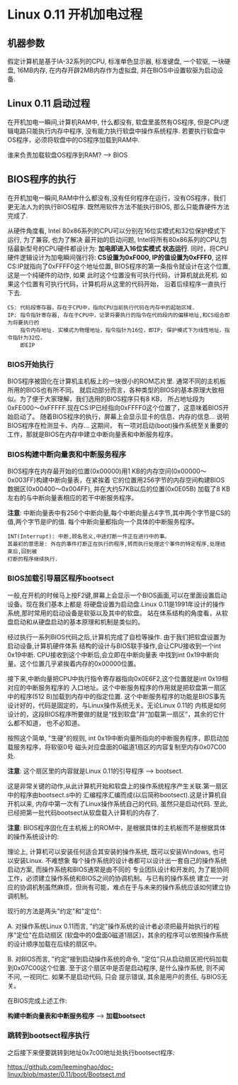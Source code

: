 Linux 0.11 开机加电过程
================================================================================

机器参数
--------------------------------------------------------------------------------

假定计算机是基于IA-32系列的CPU, 标准单色显示器, 标准键盘, 一个软驱, 一块硬盘,
16MB内存, 在内存开辟2MB内存作为虚拟盘, 并在BIOS中设置软驱为启动设备.

Linux 0.11 启动过程
--------------------------------------------------------------------------------

在开机加电一瞬间,计算机RAM中, 什么都没有, 软盘里虽然有OS程序, 但是CPU逻辑电路只能执行内存中程序,
没有能力执行软盘中操作系统程序. 若要执行软盘中OS程序，必须将软盘中的OS程序加载到RAM中.

谁来负责加载软盘OS程序到RAM? --> BIOS

BIOS程序的执行
--------------------------------------------------------------------------------

在开机加电一瞬间,RAM中什么都没有,没有任何程序在运行，没有OS程序，我们更无法人为的执行BIOS程序.
既然用软件方法不能执行BIOS, 那么只能靠硬件方法完成了.

从硬件角度看, Intel 80x86系列的CPU可以分别在16位实模式和32位保护模式下运行, 为了兼容, 也为了解决
最开始的启动问题, Intel将所有80x86系列的CPU,包括最新型号的CPU硬件都设计为: **加电即进入16位实模式
状态运行**. 同时，将CPU硬件逻辑设计为加电瞬间强行将: **CS设置为0xF000, IP的值设置为0xFFF0**, 这样
CS:IP就指向了0xFFFF0这个地址位置, BIOS程序的第一条指令就设计在这个位置, 这是一个纯硬件的动作, 如果
此时这个位置没有可执行代码，计算机就此死机. 如果这个位置有可执行代码，计算机将从这里的代码开始，
沿着后续程序一直执行下去.

```
CS: 代码段寄存器，存在于CPU中，指向CPU当前执行代码在内存中的起始区域.
IP: 指令指针寄存器, 存在于CPU中，记录将要执行的指令在代码段内的偏移地址,和CS组合即为将要执行的
    指令内存地址. 实模式为物理地址，指令指针为16位，即IP; 保护模式下为线性地址，指令指针为32位，
    即EIP
```

### BIOS开始执行

BIOS程序被固化在计算机主机板上的一块很小的ROM芯片里. 通常不同的主机板所用的BIOS也有所不同。
就启动部分而言，各种类型的BIOS的基本原理大致相似。为了便于大家理解，我们选用的BIOS程序只有8 KB，
所占地址段为0xFE000～0xFFFFF.现在CS:IP已经指向0xFFFF0这个位置了，这意味着BIOS开始启动了。
随着BIOS程序的执行，屏幕上会显示显卡的信息、内存的信息... 说明BIOS程序在检测显卡、内存... 这期间，
有一项对启动(boot)操作系统至关重要的工作，那就是BIOS在内存中建立中断向量表和中断服务程序。

### BIOS构建中断向量表和中断服务程序

BIOS程序在内存最开始的位置(0x00000)用1 KB的内存空间(0x00000～0x003FF)构建中断向量表，在紧挨着
它的位置用256字节的内存空间构建BIOS数据区(0x00400～0x004FF), 并在大约57KB以后的位置(0x0E05B)
加载了8 KB左右的与中断向量表相应的若干中断服务程序。

**注意**: 中断向量表中有256个中断向量,每个中断向量占4字节,其中两个字节是CS的值,两个字节是IP的值.
每个中断向量都指向一个具体的中断服务程序。

```
INT(Interrupt): 中断,顾名思义,中途打断一件正在进行中的事。
其最初的意思是: 外在的事件打断正在执行的程序,转而执行处理这个事件的特定程序,处理结束后,回到被
打断的程序继续执行.
```

### BIOS加载引导扇区程序bootsect

一般,在开机的时候马上按F2键,屏幕上会显示一个BIOS画面,可以在里面设置启动设备。现在我们基本上都是
将硬盘设置为启动盘.Linux 0.11是1991年设计的操作系统,那时常用的启动设备是软驱以及其中的软盘。
站在体系结构的角度看，从软盘启动和从硬盘启动的基本原理和机制是类似的。

经过执行一系列BIOS代码之后,计算机完成了自检等操作. 由于我们把软盘设置为启动设备,计算机硬件体系
结构的设计与BIOS联手操作,会让CPU接收到一个int 0x19中断. CPU接收到这个中断后,会立即在中断向量表
中找到int 0x19中断向量。这个位置几乎紧挨着内存的0x00000位置。

接下来,中断向量把CPU中执行指令寄存器指向0x0E6F2,这个位置就是int 0x19相对应的中断服务程序的
入口地址。这个中断服务程序的作用就是把软盘第一扇区中的程序(512 B)加载到内存中的指定位置.
这个中断服务程序的功能是BIOS事先设计好的，代码是固定的，与Linux操作系统无关。无论Linux 0.11的
内核是如何设计的，这段BIOS程序所要做的就是“找到软盘”并“加载第一扇区”，其余的它什么都不知道，
也不必知道。

按照这个简单, "生硬"的规则, int 0x19中断向量所指向的中断服务程序，即启动加载服务程序，将软驱0号
磁头对应盘面的0磁道1扇区的内容复制至内存0x07C00处.

**注意**: 这个扇区里的内容就是Linux 0.11的引导程序 --> bootsect.

这是非常关键的动作,从此计算机开始和软盘上的操作系统程序产生关联.第一扇区中的程序由bootsect.s中的
汇编程序汇编而成(以后简称bootsect).这是计算机自开机以来, 内存中第一次有了Linux操作系统自己的代码,
虽然只是启动代码. 至此, 已经把第一批代码bootsect从软盘载入计算机的内存了.

**注意**: BIOS程序固化在主机板上的ROM中，是根据具体的主机板而不是根据具体的操作系统设计的:

理论上, 计算机可以安装任何适合其安装的操作系统, 既可以安装Windows, 也可以安装Linux. 不难想象
每个操作系统的设计者都可以设计出一套自己的操作系统启动方案, 而操作系统和BIOS通常是由不同的
专业团队设计和开发的, 为了能协同工作，必须建立操作系统和BIOS之间的协调机制。与已有的操作系统
建立一一对应的协调机制虽然麻烦，但尚有可能，难点在于与未来的操作系统应该如何建立协调机制。

现行的方法是两头"约定"和"定位":

A. 对操作系统Linux 0.11而言, "约定"操作系统的设计者必须把最开始执行的程序"定位"在启动扇区
(软盘中的0盘面0磁道1扇区)，其余的程序可以依照操作系统的设计顺序加载在后续的扇区中。

B. 对BIOS而言, "约定"接到启动操作系统的命令, "定位"只从启动扇区把代码加载到0x07C00这个位置.
至于这个扇区中是否是启动程序, 是什么操作系统, 则不闻不问, 一视同仁. 如果不是启动代码, 只会
提示错误, 其余是用户的责任, 与BIOS无关。

在BIOS完成上述工作:

**构建中断向量表和中断服务程序** --> **加载bootsect**

### 跳转到bootsect程序执行

之后接下来便要跳转到地址0x7c00地址处执行bootsect程序:

https://github.com/leeminghao/doc-linux/blob/master/0.11/boot/Bootsect.md
